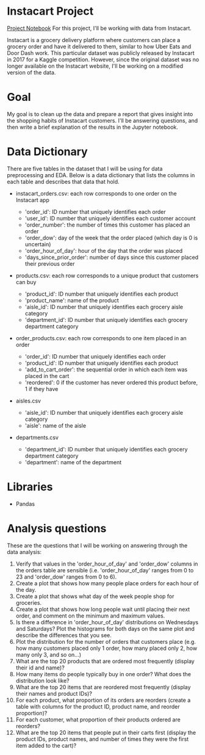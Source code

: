 # Instacart Project
[Project Notebook](https://github.com/reondaze-a/tripleten-projects/blob/main/project-2/instacart_project.ipynb)
For this project, I'll be working with data from Instacart. 

Instacart is a grocery delivery platform where customers can place a grocery order and have it delivered to them, similar to how Uber Eats and Door Dash work. This particular dataset was publicly released by Instacart in 2017 for a Kaggle competition. However, since the original dataset was no longer available on the Instacart website, I'll be working on a modified version of the data.

# Goal
My goal is to clean up the data and prepare a report that gives insight into the shopping habits of Instacart customers. I'll be answering questions, and then write a brief explanation of the results in the Jupyter notebook.

# Data Dictionary
There are five tables in the dataset that I will be using for data preprocessing and EDA. Below is a data dictionary that lists the columns in each table and describes that data that hold.

- instacart_orders.csv: each row corresponds to one order on the Instacart app
  - 'order_id': ID number that uniquely identifies each order
  - 'user_id': ID number that uniquely identifies each customer account
  - 'order_number': the number of times this customer has placed an order
  - 'order_dow': day of the week that the order placed (which day is 0 is uncertain)
  - 'order_hour_of_day': hour of the day that the order was placed
  - 'days_since_prior_order': number of days since this customer placed their previous order

- products.csv: each row corresponds to a unique product that customers can buy
  - 'product_id': ID number that uniquely identifies each product
  - 'product_name': name of the product
  - 'aisle_id': ID number that uniquely identifies each grocery aisle category
  - 'department_id': ID number that uniquely identifies each grocery department category

- order_products.csv: each row corresponds to one item placed in an order
  - 'order_id': ID number that uniquely identifies each order
  - 'product_id': ID number that uniquely identifies each product
  - 'add_to_cart_order': the sequential order in which each item was placed in the cart
  - 'reordered': 0 if the customer has never ordered this product before, 1 if they have

- aisles.csv
  - 'aisle_id': ID number that uniquely identifies each grocery aisle category
  - 'aisle': name of the aisle

- departments.csv
  - 'department_id': ID number that uniquely identifies each grocery department category
  - 'department': name of the department
 
# Libraries
- Pandas

# Analysis questions
These are the questions that I will be working on answering through the data analysis:


1. Verify that values in the 'order_hour_of_day' and 'order_dow' columns in the orders table are sensible (i.e. 'order_hour_of_day' ranges from 0 to 23 and 'order_dow' ranges from 0 to 6).
2. Create a plot that shows how many people place orders for each hour of the day.
3. Create a plot that shows what day of the week people shop for groceries.
4. Create a plot that shows how long people wait until placing their next order, and comment on the minimum and maximum values.
5. Is there a difference in 'order_hour_of_day' distributions on Wednesdays and Saturdays? Plot the histograms for both days on the same plot and describe the differences that you see.
6. Plot the distribution for the number of orders that customers place (e.g. how many customers placed only 1 order, how many placed only 2, how many only 3, and so on…)
7. What are the top 20 products that are ordered most frequently (display their id and name)?
8. How many items do people typically buy in one order? What does the distribution look like?
9. What are the top 20 items that are reordered most frequently (display their names and product IDs)?
10. For each product, what proportion of its orders are reorders (create a table with columns for the product ID, product name, and reorder proportion)?
11. For each customer, what proportion of their products ordered are reorders?
12. What are the top 20 items that people put in their carts first (display the product IDs, product names, and number of times they were the first item added to the cart)?
